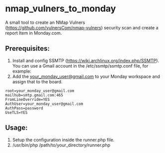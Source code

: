 # nmap_vulners_to_monday

A small tool to create an NMap Vulners (https://github.com/vulnersCom/nmap-vulners) security scan and create a report Item in Monday.com.

## Prerequisites:
1. Install and config SSMTP (https://wiki.archlinux.org/index.php/SSMTP). You can use a Gmail account in the /etc/ssmtp/ssmtp.conf file, for example:
2. Add the your_monday_user@gmail.com to your Monday workspace and assign that to the board.
```
root=your_monday_user@gmail.com
mailhub=smtp.gmail.com:465
FromLineOverride=YES
AuthUser=your_monday_user@gmail.com
AuthPass=password
UseTLS=YES
```

## Usage:
1. Setup the configuration inside the runner.php file.
2. /usr/bin/php /path/to/your_directory/runner.php
